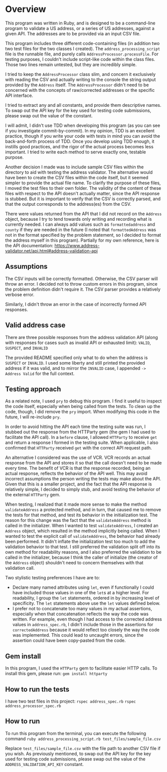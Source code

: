 # Overview
This program was written in Ruby, and is designed to be a command-line program to validate a US address, or a series of US addresses, against a given API. The addresses are to be provided via an input CSV file.

This program includes three different code-containing files (in addition two two test files for the two classes I created). The `address_processing_script` file is the runnable file, and purely calls `AddressProcessor.processFile`. For testing purposes, I couldn't include script-like code within the class files. Those two lines remain untested, but they are incredibly simple.

I tried to keep the `AddressProcessor` class slim, and concern it exclusively with reading the CSV and actually writing to the console the string output provided by the `Address` itself. The `AddressProcessor` didn't need to be concerned with the concepts of raw/corrected addresses or the specific API interface.

I tried to extract any and all constants, and provide them descriptive names. To swap out the API key for the key used for testing code submissions, please swap out the value of the constant.

I will admit, I didn't use TDD when developing this program (as you can see if you investigate commit-by-commit). In my opinion, TDD is an excellent practice, though if you write your code with tests in mind you can avoid the back-and-forth process of TDD. Once you develop using TDD enough, it instills good practices, and the rigor of the actual process becomes less important. I tried to write each method to serve exactly one, testable purpose.

Another decision I made was to include sample CSV files within the directory to aid with testing the address validator. The alternative would have been to create the CSV files within the code itself, but it seemed simpler to provide the actual file name. To clarify the purpose of these files, I moved the test files to their own folder. The validity of the content of these files with respect to the API doesn't actually matter, since the API response is stubbed. But it is important to verify that the CSV is correctly parsed, and that the output corresponds to the address(es) from the CSV.

There were values returned from the API that I did not record on the `Address` object, because I try to tend towards only writing and recording what is currently needed. I can always add values such as `formattedaddress` and `county` if they are needed in the future (I noted that `formattedAddress` was not in the format specified by the problem statement, so I decided to format the address myself in this program). Partially for my own reference, here is the API documentation: https://www.address-validator.net/api.html#address-validation-api

## Assumptions

The CSV inputs will be correctly formatted. Otherwise, the CSV parser will throw an error. I decided not to throw custom errors in this program, since the problem definition didn't require it. The CSV parser provides a relatively verbose error.

Similarly, I didn't throw an error in the case of incorrectly formed API responses.

## Valid address case
There are three possible responses from the address validation API (along with responses for cases such as invalid API or exhausted limit): `VALID`, `SUSPECT`, and `INVALID`

The provided README specified only what to do when the address is `SUSPECT` or `INVALID`. I used some liberty and still printed the provided address if it was valid, and to mirror the `INVALID` case, I appended `-> Address Valid` for the full context.

## Testing approach

As a related note, I used `pry` to debug this program. I find it useful to inspect the code itself, especially when being called from the tests. To clean up the code, though, I did remove the `pry` import. When modifying this code in the future, I will re-include `pry`.

In order to avoid hitting the API each time the testing suite was run, I stubbed out the response from the HTTParty gem (the gem I had used to facilitate the API call). In a `before` clause, I allowed `HTTParty` to receive `get` and return a response I formed in the testing suite. When applicable, I also confirmed that `HTTParty` received `get` with the correct API request path.

An alternative I considered was the use of VCR. VCR records an actual response from the API and stores it so that the call doesn't need to be made every time. The benefit of VCR is that the response recorded, being an actual response, reflects the behavior of the API well. This may avoid incorrect assumptions the person writing the tests may make about the API. Given that this is a smaller project, and the fact that the API response is relatively simple, I decided to simply stub, and avoid testing the behavior of the external `HTTParty` gem.

When testing, I realized that it made more sense to make the method `validateAddress` a protected method, and in turn, that caused me to remove the tests for that method, and test its behavior in the initialization test. The reason for this change was the fact that the `validateAddress` method is called in the initializer. When I wanted to test `validateAddress`, I created an `Address` object, which resulted in the method implicitly being called. When I wanted to test the explicit call of `validateAddress`, the behavior had already been performed.
It didn't inflate the initialization test too much to add the validation behavior to that test. I still preferred the validation split off into its own method for readability reasons, and I also preferred the validation to be called in the initializer, because I think the caller of initialize (the creator of the `Address` object) shouldn't need to concern themselves with that validation call.

Two stylistic testing preferences I have are to:
- Declare many named attributes using `let`, even if functionally I could have included those values in one of the `let`s at a higher level. For readability, I group the `let` statements, ordered in by increasing level of specificity. The `let` statements above use the `let` values defined below.
- I prefer not to concatenate too many values in my actual assertions, especially when that concatenation reflects the way the code was written. For example, even though I had access to the corrected address values in `address_spec.rb`, I didn't include those in the assertions for `correctedAddress` because it would reflect too closely the way the code was implemented. This could lead to uncaught errors, since the assertion could have been copy-pasted from the code.

## Gem install
In this program, I used the `HTTParty` gem to facilitate easier HTTP calls.
To install this gem, please run:
`gem install httparty`

## How to run the tests

I have two test files in this project:
`rspec address_spec.rb`
`rspec address_processor_spec.rb`

## How to run
To run this program from the terminal, you can execute the following command
`ruby address_processing_script.rb test_files/sample_file.csv`

Replace `test_files/sample_file.csv` with the file path to another CSV file if you wish.
As previously mentioned, to swap out the API key for the key used for testing code submissions, please swap out the value of the `ADDRESS_VALIDATION_API_KEY` constant.